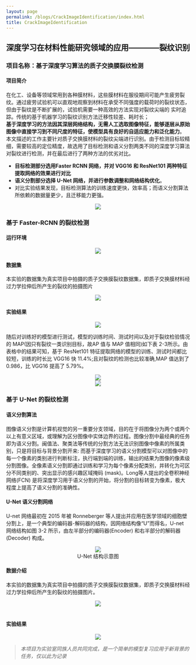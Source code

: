 ```yaml
---
layout: page
permalink: /blogs/CrackImageIdentification/index.html
title: CrackImageIdentification
---
```

## 深度学习在材料性能研究领域的应用————裂纹识别

### 项目名称：基于深度学习算法的质子交换膜裂纹检测

#### 项目简介

在化工、设备等领域常用到各种膜材料，这些膜材料在服役期间可能产生疲劳裂纹。通过疲劳试验机可以直观地观察到材料在承受不同强度的载荷时的裂纹状态，但由于裂纹是不断扩展的，试验机需要一种高效的方法实现对裂纹尖端的
实时追踪。传统的基于机器学习的裂纹识别方法迁移性较差、耗时长；<br>
**基于深度学习的方法因其深层网络结构，无需人工选取图像特征，能够逐层从原始图像中直接学习到不同尺度的特征，使模型具有良好的自适应能力和泛化能力**。<br>
本文描述的工作主要针对质子交换膜材料的裂纹尖端进行识别。由于检测目标较精细，需要较高的定位精度，故选用了目标检测和语义分割两类不同的深度学习算法对裂纹进行检测，并在最后进行了两种方法的优劣对比。

- **目标检测部分选用Faster RCNN 网络，并对 VGG16 和 ResNet101 两种特征提取网络的效果进行对比**
- **语义分割部分选择 U-Net 网络，并进行参数调整和网络结构优化**。
- 对比实验结果发现，目标检测算法的训练速度更快，效率高；而语义分割算法所依赖的数据量更少，且迁移能力更强。

<div align=center>
<img src="https://Lilian-tju.github.io/blogs/img/Crackfig1.jpg">
</div>

### 基于 Faster-RCNN 的裂纹检测

#### 运行环境

<div align=center>
<img src="https://Lilian-tju.github.io/blogs/img/Crackfig2.jpg">
</div>

#### 数据集

本实验的数据集为真实项目中拍摄的质子交换膜裂纹数据集，即质子交换膜材料经过力学拉伸后所产生的裂纹的拍摄图片

<div align=center>
<img src="https://Lilian-tju.github.io/blogs/img/Crackfig3.jpg">
</div>

#### 实验结果

<div align=center>
<img src="https://Lilian-tju.github.io/blogs/img/Crackfig4.jpg">
</div>

随后对训练好的模型进行测试，模型的训练时间、测试时间以及对于裂纹检验情况的 MAP(因只有裂纹一类识别目标，故AP 值与 MAP 值相同)如下表 2-3所示。由表格中的结果可知，基于 ResNet101 特征提取网络的模型的训练、测试时间都比较短，训练的时长比 VGG16 快 11.4%;且对裂纹的检测也比较准确,MAP 值达到了 0.986，比 VGG16 提高了 5.79%。

<div align=center>
<img src="https://Lilian-tju.github.io/blogs/img/Crackfig5.jpg">
</div>


<div align=center>
<img src="https://Lilian-tju.github.io/blogs/img/Crackfig6.jpg">
</div>

### 基于 U-Net 的裂纹检测

#### 语义分割算法

图像语义分割是计算机视觉的另一重要分支领域，目的在于将图像分为两个或两个以上有意义区域，或理解为区分图像中实体边界的过程。图像分割中最经典的任务即为语义分割。闽值法、聚类法等传统的分割方法无法识别图像中像素的所属类别，只是将目标与背景分割开来: 而基于深度学习的语义分割模型可以对图像中的每一个像素的类别进行判断标注，执行端到端的训练，输出的结果为图像的像素级分割图像。全像素语义分割即通过训练和学习为每个像素分配类别，并转化为可区分不同类别的、突出显示的感兴趣区域掩码 (mask)。Long等人提出的全卷积神经网络(FCN) 是将深度学习用于语义分割的开始，将分割的目标转变为像素，极大程度上提高了语义分割的准确性。

#### U-Net 语义分割网络

U-net 网络最初在 2015 年被 Ronneberger 等人提出并应用在医学领域的细胞壁分割上，是一个典型的编码器-解码器的结构，因网络结构像“U”而得名，U-net 网络结构如图 3-2 所示，由左半部分的编码器(Encoder) 和右半部分的解码器 (Decoder) 构成。

<div align=center>
<img src="https://Lilian-tju.github.io/blogs/img/Crackfig7.jpg"><br>U-Net 结构示意图
</div>

#### 数据介绍

本实验的数据集为真实项目中拍摄的质子交换膜裂纹数据集，即质子交换膜材料经过力学拉伸后所产生的裂纹的拍摄图片。

<div align=center>
<img src="https://Lilian-tju.github.io/blogs/img/Crackfig8.jpg">
</div>
<br>

#### 实验结果

<div align=center>
<img src="https://Lilian-tju.github.io/blogs/img/Crackfig9.jpg">
</div>

> *本项目为实验室同族人员共同完成，是一个简单的模型复习应用于新背景的任务，仅以此为记录*
